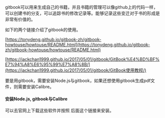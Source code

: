 gitbook可以用来生成自己的书籍，并且书籍的管理可以像github上的代码一样，可以创建书的分支，可以追踪书的修改记录等。能够记录这些变迁对于书的形成是非常有价值的。

如下的两个链接介绍了gitbook的使用。

[https://tonydeng.github.io/gitbook-zh/gitbook-howtouse/howtouse/README.html](https://tonydeng.github.io/gitbook-zh/gitbook-howtouse/howtouse/README.html)

[https://jackchan1999.github.io/2017/05/01/gitbook/GitBook%E4%BD%BF%E7%94%A8%E6%95%99%E7%A8%8B/](https://jackchan1999.github.io/2017/05/01/gitbook/GitBook使用教程/)

要是用gitbook，需要安装Node.js与gitbook，如果还想使用gitbook生成pdf文件，则需要安装Calibre。

#### 安装Node.js, gitbook与Calibre

可以去官网上下载这些软件并按照 后面这个链接来安装。

